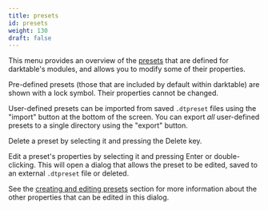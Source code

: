 ```yaml
---
title: presets
id: presets
weight: 130
draft: false
---
```


This menu provides an overview of the [presets](../darkroom/interacting-with-modules/presets.md) that are defined for darktable's modules, and allows you to modify some of their properties.

Pre-defined presets (those that are included by default within darktable) are shown with a lock symbol. Their properties cannot be changed.

User-defined presets can be imported from saved `.dtpreset` files using the "import" button at the bottom of the screen. You can export _all_ user-defined presets to a single directory using the "export" button.

Delete a preset by selecting it and pressing the Delete key.

Edit a preset's properties by selecting it and pressing Enter or double-clicking. This will open a dialog that allows the preset to be edited, saved to an external `.dtpreset` file or deleted. 

See the [creating and editing presets](../darkroom/interacting-with-modules/presets.md#creating-and-editing-presets) section for more information about the other properties that can be edited in this dialog.

